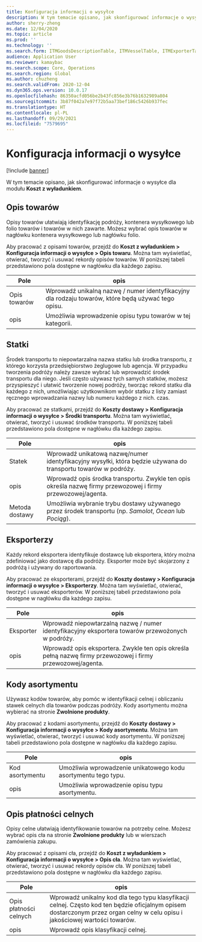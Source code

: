 ```yaml
---
title: Konfiguracja informacji o wysyłce
description: W tym temacie opisano, jak skonfigurować informacje o wysyłce dla modułu Koszt z wyładunkiem.
author: sherry-zheng
ms.date: 12/04/2020
ms.topic: article
ms.prod: ''
ms.technology: ''
ms.search.form: ITMGoodsDescriptionTable, ITMVesselTable, ITMExporterTable, ITMCommodityCodeTable, ITMCustomsDescription
audience: Application User
ms.reviewer: kamaybac
ms.search.scope: Core, Operations
ms.search.region: Global
ms.author: chuzheng
ms.search.validFrom: 2020-12-04
ms.dyn365.ops.version: 10.0.17
ms.openlocfilehash: 86350acfd056be2b43fc856e3b76b1632989a804
ms.sourcegitcommit: 3b87f042a7e97f72b5aa73bef186c5426b937fec
ms.translationtype: HT
ms.contentlocale: pl-PL
ms.lasthandoff: 09/29/2021
ms.locfileid: "7579695"
---
```

# <a name="shipping-information-setup"></a>Konfiguracja informacji o wysyłce

[!include [banner](../../includes/banner.md)]

W tym temacie opisano, jak skonfigurować informacje o wysyłce dla modułu **Koszt z wyładunkiem**.

## <a name="description-of-goods"></a><a name="description-of-goods"></a>Opis towarów

Opisy towarów ułatwiają identyfikację podróży, kontenera wysyłkowego lub folio towarów i towarów w nich zawarte. Możesz wybrać opis towarów w nagłówku kontenera wysyłkowego lub nagłówku folio.

Aby pracować z opisami towarów, przejdź do **Koszt z wyładunkiem \> Konfiguracja informacji o wysyłce \> Opis towaru**. Można tam wyświetlać, otwierać, tworzyć i usuwać rekordy opisów towarów. W poniższej tabeli przedstawiono pola dostępne w nagłówku dla każdego zapisu.

| Pole | opis |
|---|---|
| Opis towarów | Wprowadź unikalną nazwę / numer identyfikacyjny dla rodzaju towarów, które będą używać tego opisu. |
| opis | Umożliwia wprowadzenie opisu typu towarów w tej kategorii. |

## <a name="vessels"></a><a name="vessels"></a>Statki

Środek transportu to niepowtarzalna nazwa statku lub środka transportu, z którego korzysta przedsiębiorstwo żeglugowe lub agencja. W przypadku tworzenia podróży należy zawsze wybrać lub wprowadzić środek transportu dla niego. Jeśli często używasz tych samych statków, możesz przyspieszyć i ułatwić tworzenie nowej podróży, tworząc rekord statku dla każdego z nich, umożliwiając użytkownikom wybór statku z listy zamiast ręcznego wprowadzania nazwy lub numeru każdego z nich. czas.

Aby pracować ze statkami, przejdź do **Koszty dostawy \> Konfiguracja informacji o wysyłce \> Środki transportu**. Można tam wyświetlać, otwierać, tworzyć i usuwać środków transportu. W poniższej tabeli przedstawiono pola dostępne w nagłówku dla każdego zapisu.

| Pole | opis |
|---|---|
| Statek | Wprowadź unikatową nazwę/numer identyfikacyjny wysyłki, która będzie używana do transportu towarów w podróży. |
| opis | Wprowadź opis środka transportu. Zwykle ten opis określa nazwę firmy przewozowej i firmy przewozowej/agenta. |
| Metoda dostawy | Umożliwia wybranie trybu dostawy używanego przez środek transportu (np. _Samolot_, _Ocean_ lub _Pociąg_). |

## <a name="exporters"></a>Eksporterzy

Każdy rekord eksportera identyfikuje dostawcę lub eksportera, który można zdefiniować jako dostawcę dla podróży. Eksporter może być skojarzony z podróżą i używany do raportowania.

Aby pracować ze eksporterami, przejdź do **Koszty dostawy \> Konfiguracja informacji o wysyłce \> Eksporterzy**. Można tam wyświetlać, otwierać, tworzyć i usuwać eksporterów. W poniższej tabeli przedstawiono pola dostępne w nagłówku dla każdego zapisu.

| Pole | opis |
|---|---|
| Eksporter | Wprowadź niepowtarzalną nazwę / numer identyfikacyjny eksportera towarów przewożonych w podróży. |
| opis | Wprowadź opis eksportera. Zwykle ten opis określa pełną nazwę firmy przewozowej i firmy przewozowej/agenta. |

## <a name="commodity-codes"></a>Kody asortymentu

Używasz kodów towarów, aby pomóc w identyfikacji celnej i obliczaniu stawek celnych dla towarów podczas podróży. Kody asortymentu można wybierać na stronie **Zwolnione produkty**.

Aby pracować z kodami asortymentu, przejdź do **Koszty dostawy \> Konfiguracja informacji o wysyłce \> Kody asortymentu**. Można tam wyświetlać, otwierać, tworzyć i usuwać kody asortymentu. W poniższej tabeli przedstawiono pola dostępne w nagłówku dla każdego zapisu.

| Pole | opis |
|---|---|
| Kod asortymentu | Umożliwia wprowadzenie unikatowego kodu asortymentu tego typu. |
| opis | Umożliwia wprowadzenie opisu typu asortymentu. |

## <a name="customs-description"></a>Opis płatności celnych

Opisy celne ułatwiają identyfikowanie towarów na potrzeby celne. Możesz wybrać opis cła na stronie **Zwolnione produkty** lub w wierszach zamówienia zakupu.

Aby pracować z opisami cła, przejdź do **Koszt z wyładunkiem \> Konfiguracja informacji o wysyłce \> Opis cła**. Można tam wyświetlać, otwierać, tworzyć i usuwać rekordy opisów cła. W poniższej tabeli przedstawiono pola dostępne w nagłówku dla każdego zapisu.

| Pole | opis |
|---|---|
| Opis płatności celnych | Wprowadź unikalny kod dla tego typu klasyfikacji celnej. Często kod ten będzie oficjalnym opisem dostarczonym przez organ celny w celu opisu i jakościowej wartości towarów. |
| opis | Wprowadź opis klasyfikacji celnej. |
